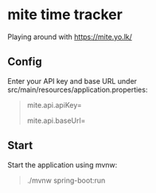 # mite time tracker

Playing around with https://mite.yo.lk/

## Config

Enter your API key and base URL under src/main/resources/application.properties:

> mite.api.apiKey=
>
> mite.api.baseUrl=

## Start

Start the application using mvnw:

>./mvnw spring-boot:run
